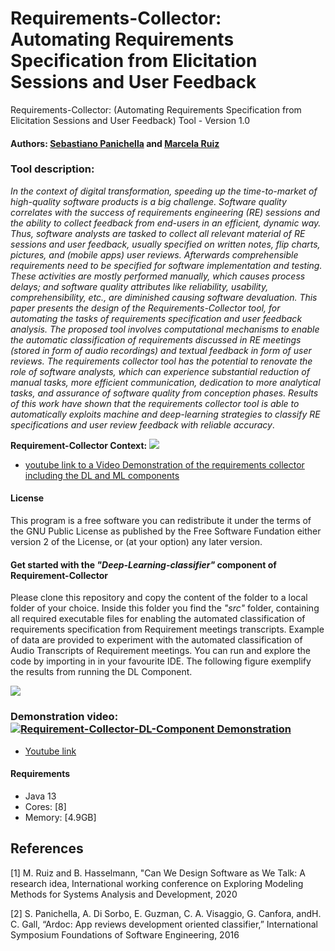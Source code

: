 # Requirements-Collector: Automating Requirements Specification from Elicitation Sessions and User Feedback

Requirements-Collector: (Automating Requirements Specification from Elicitation Sessions and User Feedback) Tool - Version 1.0

#### Authors: [Sebastiano Panichella](https://spanichella.github.io/index.html) and [Marcela Ruiz](https://www.marcelaruiz.eu/)

### Tool description: 

*In  the  context  of  digital  transformation,  speeding up  the  time-to-market  of  high-quality  software  products  is  a big  challenge.  Software  quality  correlates  with  the  success  of requirements engineering (RE) sessions and the ability to collect feedback  from  end-users  in  an  efficient,  dynamic  way.  Thus, software  analysts  are  tasked  to  collect  all  relevant  material  of RE  sessions  and  user  feedback,  usually  specified  on  written notes,   flip   charts,   pictures,   and   (mobile   apps)   user   reviews. Afterwards comprehensible requirements need to be specified for software implementation and testing. These activities are mostly performed manually, which causes process delays; and software quality attributes like reliability, usability, comprehensibility, etc., are diminished causing software devaluation. This paper presents the design of the Requirements-Collector tool, for automating the tasks  of  requirements  specification  and  user  feedback  analysis. The proposed tool involves computational mechanisms to enable the  automatic  classification  of  requirements  discussed  in  RE meetings   (stored   in   form   of   audio   recordings)   and   textual feedback  in  form  of  user  reviews.  The  requirements  collector tool  has  the  potential  to  renovate  the  role  of  software  analysts, which can experience substantial reduction of manual tasks, more efficient communication, dedication to more analytical tasks, and assurance  of  software  quality  from  conception  phases.  Results of  this  work  have  shown  that the  requirements  collector tool is  able  to automatically  exploits  machine  and  deep-learning  strategies  to classify RE specifications and user review feedback with reliable accuracy*.

**Requirement-Collector Context:**
![](https://github.com/spanichella/Requirement-Collector-tool/blob/master/Pipeline_AutomatedRE-RE20-P%26D.png)

- [youtube link to a Video Demonstration of the requirements collector including the DL and ML components](https://youtu.be/MfPRBBIXvQY)
#### License
This program is a free software you can redistribute it under the terms of the GNU Public License
as published by the Free Software Fundation either version 2 of the License, or (at your option)
any later version.

#### Get started with the *"Deep-Learning-classifier"* component of Requirement-Collector
Please clone this repository and copy the content of the folder to a local folder of your choice.
Inside this folder you find the *"src"* folder, containing all required executable files for enabling the automated classification of requirements  specification  from Requirement meetings transcripts. Example of data are provided to experiment with the automated classification of Audio Transcripts of Requirement meetings. You can run and explore the code by importing in in your favourite IDE. The following figure exemplify the results from running the DL Component.

![](https://github.com/lmruizcar/Requirements-Collector-DL-Component/blob/master/RequirementsCollectorDLOutputExample.png)

### Demonstration video: [![Requirement-Collector-DL-Component Demonstration](https://github.com/lmruizcar/Requirements-Collector-DL-Component/blob/master/RequirementsCollector-DLComponent.PNG)](https://youtu.be/OlI7oXzP4OI)
- [Youtube link](https://youtu.be/OlI7oXzP4OI)
#### Requirements
- Java 13
- Cores: [8]
- Memory: [4.9GB]

## References

[1] M. Ruiz and B. Hasselmann, "Can We Design Software as We Talk: A research idea, International working conference on Exploring Modeling Methods for Systems Analysis and Development, 2020
  
[2] S. Panichella, A. Di Sorbo, E. Guzman, C. A. Visaggio, G. Canfora, andH. C. Gall, “Ardoc: App reviews development oriented classifier,” International Symposium Foundations of Software Engineering, 2016

